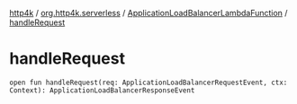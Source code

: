 [http4k](../../index.md) / [org.http4k.serverless](../index.md) / [ApplicationLoadBalancerLambdaFunction](index.md) / [handleRequest](./handle-request.md)

# handleRequest

`open fun handleRequest(req: ApplicationLoadBalancerRequestEvent, ctx: Context): ApplicationLoadBalancerResponseEvent`
